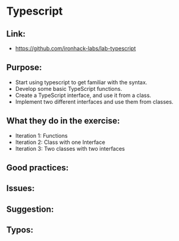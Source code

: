 # Typescript

## Link:
 - https://github.com/ironhack-labs/lab-typescript

## Purpose:
 - Start using typescript to get familiar with the syntax.
 - Develop some basic TypeScript functions.
 - Create a TypeScript interface, and use it from a class.
 - Implement two different interfaces and use them from classes.

## What they do in the exercise:
 - Iteration 1: Functions
 - Iteration 2: Class with one Interface
 - Iteration 3: Two classes with two interfaces

## Good practices:
 
## Issues:

## Suggestion:

## Typos:
